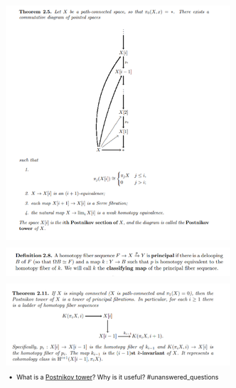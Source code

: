 ![](attachments/Pasted%20image%2020210505014637.png)

![](attachments/Pasted%20image%2020210505014732.png)

![k-invariants](attachments/Pasted%20image%2020210505014833.png)

- What is a [Postnikov tower](Postnikov%20tower.md)? Why is it useful?
	#unanswered_questions 